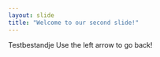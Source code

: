```yaml
---
layout: slide
title: "Welcome to our second slide!"
---
```

Testbestandje
Use the left arrow to go back!

